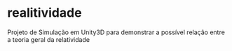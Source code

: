 # realitividade
Projeto de Simulação em Unity3D para demonstrar a possível relação entre a teoria geral da relatividade 
